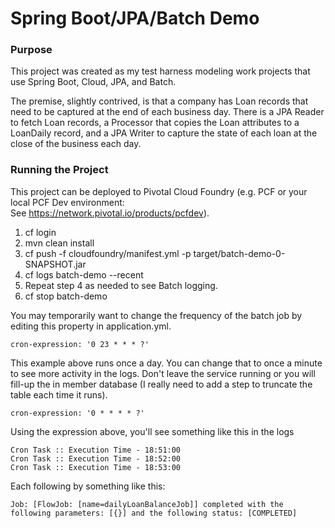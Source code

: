 # Spring Boot/JPA/Batch Demo
### Purpose
This project was created as my test harness modeling work
projects that use Spring Boot, Cloud, JPA, and Batch.

The premise, slightly contrived, is that a company has Loan records that need to be captured at 
the end of each business day. There is a JPA Reader to fetch Loan records, a Processor that 
copies the Loan attributes to a LoanDaily record, and a JPA Writer to capture the state of 
each loan at the close of the business each day.


### Running the Project

This project can be deployed to Pivotal Cloud Foundry (e.g. PCF or your local PCF Dev environment:  
See https://network.pivotal.io/products/pcfdev).

1. cf login
2. mvn clean install
3. cf push -f cloudfoundry/manifest.yml -p target/batch-demo-0-SNAPSHOT.jar
4. cf logs batch-demo --recent 
5. Repeat step 4 as needed to see Batch logging.
6. cf stop batch-demo

You may temporarily want to change the frequency of the batch job by editing this property in application.yml.

```cron-expression: '0 23 * * * ?'```

This example above runs once a day. You can change that to once a minute to see more 
activity in the logs. Don't leave the service running or you will fill-up the in
member database (I really need to add a step to truncate the table each time it runs).

```cron-expression: '0 * * * * ?'```

Using the expression above, you'll see something like this in the logs

```
Cron Task :: Execution Time - 18:51:00
Cron Task :: Execution Time - 18:52:00
Cron Task :: Execution Time - 18:53:00
```

Each following by something like this:
```
Job: [FlowJob: [name=dailyLoanBalanceJob]] completed with the following parameters: [{}] and the following status: [COMPLETED]
```


